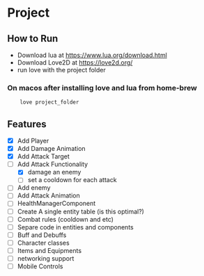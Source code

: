 # Project

## How to Run

- Download lua at <https://www.lua.org/download.html>
- Download Love2D at <https://love2d.org/>
- run love with the project folder

### On macos after installing love and lua from home-brew

``` bash
    love project_folder
```

## Features

- [x] Add Player
- [x] Add Damage Animation
- [x] Add Attack Target
- [ ] Add Attack Functionality
    - [x] damage an enemy
	- [ ] set a cooldown for each attack
- [ ] Add enemy
- [ ] Add Attack Animation
- [ ] HealthManagerComponent
- [ ] Create A single entity table (is this optimal?)
- [ ] Combat rules (cooldown and etc)
- [ ] Separe code in entities and components
- [ ] Buff and Debuffs
- [ ] Character classes
- [ ] Items and Equipments
- [ ] networking support
- [ ] Mobile Controls
